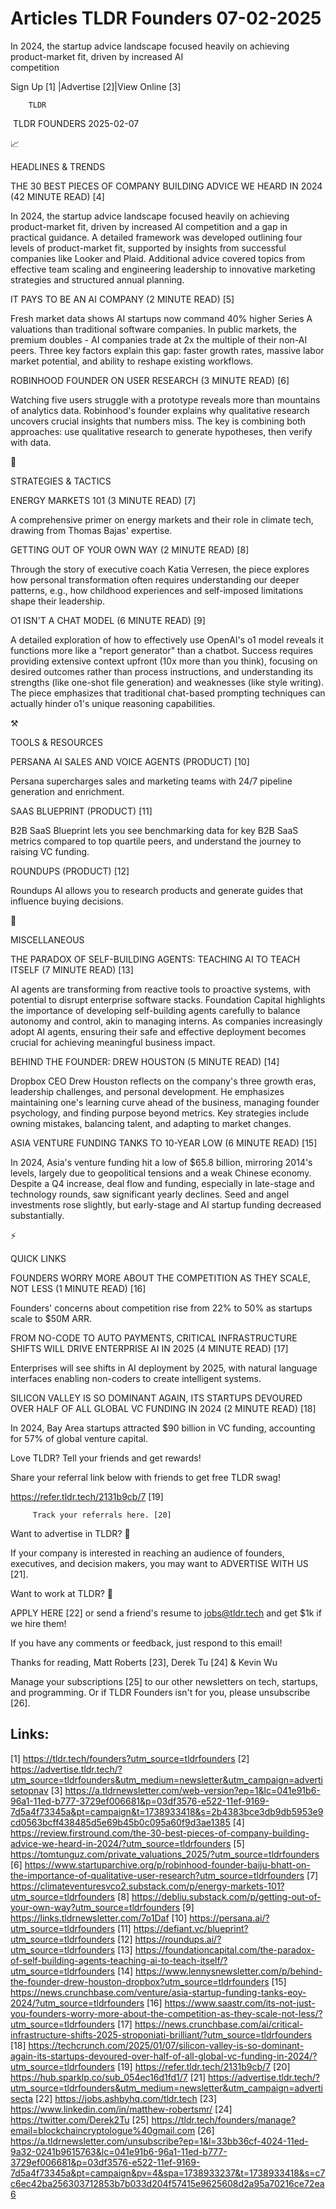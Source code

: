 # Articles TLDR Founders 07-02-2025

In 2024, the startup advice landscape focused heavily on achieving
product-market fit, driven by increased AI
competition ‌ ‌ ‌ ‌ ‌ ‌ ‌ ‌ ‌ ‌ ‌ ‌ ‌ ‌ ‌ ‌ ‌ ‌ ‌ ‌ ‌ ‌ ‌ ‌ ‌ ‌  ‌ ‌ ‌ ‌ ‌ ‌ ‌ ‌ ‌ ‌ ‌ ‌ ‌ ‌ ‌ ‌ ‌ ‌ ‌ ‌ ‌ ‌ ‌ ‌ ‌ ‌ 


 Sign Up [1] |Advertise [2]|View Online [3] 

		TLDR 

 TLDR FOUNDERS 2025-02-07

📈 

HEADLINES & TRENDS

 THE 30 BEST PIECES OF COMPANY BUILDING ADVICE WE HEARD IN 2024 (42
MINUTE READ) [4] 

 In 2024, the startup advice landscape focused heavily on achieving
product-market fit, driven by increased AI competition and a gap in
practical guidance. A detailed framework was developed outlining four
levels of product-market fit, supported by insights from successful
companies like Looker and Plaid. Additional advice covered topics from
effective team scaling and engineering leadership to innovative
marketing strategies and structured annual planning. 

 IT PAYS TO BE AN AI COMPANY (2 MINUTE READ) [5] 

 Fresh market data shows AI startups now command 40% higher Series A
valuations than traditional software companies. In public markets, the
premium doubles - AI companies trade at 2x the multiple of their
non-AI peers. Three key factors explain this gap: faster growth rates,
massive labor market potential, and ability to reshape existing
workflows. 

 ROBINHOOD FOUNDER ON USER RESEARCH (3 MINUTE READ) [6] 

 Watching five users struggle with a prototype reveals more than
mountains of analytics data. Robinhood's founder explains why
qualitative research uncovers crucial insights that numbers miss. The
key is combining both approaches: use qualitative research to generate
hypotheses, then verify with data. 

🧠 

STRATEGIES & TACTICS

 ENERGY MARKETS 101 (3 MINUTE READ) [7] 

 A comprehensive primer on energy markets and their role in climate
tech, drawing from Thomas Bajas' expertise. 

 GETTING OUT OF YOUR OWN WAY (2 MINUTE READ) [8] 

 Through the story of executive coach Katia Verresen, the piece
explores how personal transformation often requires understanding our
deeper patterns, e.g., how childhood experiences and self-imposed
limitations shape their leadership. 

 O1 ISN'T A CHAT MODEL (6 MINUTE READ) [9] 

 A detailed exploration of how to effectively use OpenAI's o1 model
reveals it functions more like a "report generator" than a chatbot.
Success requires providing extensive context upfront (10x more than
you think), focusing on desired outcomes rather than process
instructions, and understanding its strengths (like one-shot file
generation) and weaknesses (like style writing). The piece emphasizes
that traditional chat-based prompting techniques can actually hinder
o1's unique reasoning capabilities. 

⚒️ 

TOOLS & RESOURCES

 PERSANA AI SALES AND VOICE AGENTS (PRODUCT) [10] 

 Persana supercharges sales and marketing teams with 24/7 pipeline
generation and enrichment. 

 SAAS BLUEPRINT (PRODUCT) [11] 

 B2B SaaS Blueprint lets you see benchmarking data for key B2B SaaS
metrics compared to top quartile peers, and understand the journey to
raising VC funding. 

 ROUNDUPS (PRODUCT) [12] 

 Roundups AI allows you to research products and generate guides that
influence buying decisions. 

🎁 

MISCELLANEOUS

 THE PARADOX OF SELF-BUILDING AGENTS: TEACHING AI TO TEACH ITSELF (7
MINUTE READ) [13] 

 AI agents are transforming from reactive tools to proactive systems,
with potential to disrupt enterprise software stacks. Foundation
Capital highlights the importance of developing self-building agents
carefully to balance autonomy and control, akin to managing interns.
As companies increasingly adopt AI agents, ensuring their safe and
effective deployment becomes crucial for achieving meaningful business
impact. 

 BEHIND THE FOUNDER: DREW HOUSTON (5 MINUTE READ) [14] 

 Dropbox CEO Drew Houston reflects on the company's three growth eras,
leadership challenges, and personal development. He emphasizes
maintaining one's learning curve ahead of the business, managing
founder psychology, and finding purpose beyond metrics. Key strategies
include owning mistakes, balancing talent, and adapting to market
changes. 

 ASIA VENTURE FUNDING TANKS TO 10-YEAR LOW (6 MINUTE READ) [15] 

 In 2024, Asia's venture funding hit a low of $65.8 billion, mirroring
2014's levels, largely due to geopolitical tensions and a weak Chinese
economy. Despite a Q4 increase, deal flow and funding, especially in
late-stage and technology rounds, saw significant yearly declines.
Seed and angel investments rose slightly, but early-stage and AI
startup funding decreased substantially. 

⚡ 

QUICK LINKS

 FOUNDERS WORRY MORE ABOUT THE COMPETITION AS THEY SCALE, NOT LESS (1
MINUTE READ) [16] 

 Founders' concerns about competition rise from 22% to 50% as startups
scale to $50M ARR. 

 FROM NO-CODE TO AUTO PAYMENTS, CRITICAL INFRASTRUCTURE SHIFTS WILL
DRIVE ENTERPRISE AI IN 2025 (4 MINUTE READ) [17] 

 Enterprises will see shifts in AI deployment by 2025, with natural
language interfaces enabling non-coders to create intelligent systems.


 SILICON VALLEY IS SO DOMINANT AGAIN, ITS STARTUPS DEVOURED OVER HALF
OF ALL GLOBAL VC FUNDING IN 2024 (2 MINUTE READ) [18] 

 In 2024, Bay Area startups attracted $90 billion in VC funding,
accounting for 57% of global venture capital. 

Love TLDR? Tell your friends and get rewards!

 Share your referral link below with friends to get free TLDR swag! 

 https://refer.tldr.tech/2131b9cb/7 [19] 

		 Track your referrals here. [20] 

Want to advertise in TLDR? 📰

 If your company is interested in reaching an audience of founders,
executives, and decision makers, you may want to ADVERTISE WITH US
[21]. 

Want to work at TLDR? 💼

 APPLY HERE [22] or send a friend's resume to jobs@tldr.tech and get
$1k if we hire them! 

 If you have any comments or feedback, just respond to this email! 

Thanks for reading, 
Matt Roberts [23], Derek Tu [24] & Kevin Wu 

 Manage your subscriptions [25] to our other newsletters on tech,
startups, and programming. Or if TLDR Founders isn't for you, please
unsubscribe [26]. 

 

Links:
------
[1] https://tldr.tech/founders?utm_source=tldrfounders
[2] https://advertise.tldr.tech/?utm_source=tldrfounders&utm_medium=newsletter&utm_campaign=advertisetopnav
[3] https://a.tldrnewsletter.com/web-version?ep=1&lc=041e91b6-96a1-11ed-b777-3729ef006681&p=03df3576-e522-11ef-9169-7d5a4f73345a&pt=campaign&t=1738933418&s=2b4383bce3db9db5953e9cd0563bcff438485d5e69b45b0c095a60f9d3ae1385
[4] https://review.firstround.com/the-30-best-pieces-of-company-building-advice-we-heard-in-2024/?utm_source=tldrfounders
[5] https://tomtunguz.com/private_valuations_2025/?utm_source=tldrfounders
[6] https://www.startuparchive.org/p/robinhood-founder-baiju-bhatt-on-the-importance-of-qualitative-user-research?utm_source=tldrfounders
[7] https://climateventuresvco2.substack.com/p/energy-markets-101?utm_source=tldrfounders
[8] https://debliu.substack.com/p/getting-out-of-your-own-way?utm_source=tldrfounders
[9] https://links.tldrnewsletter.com/7o1Daf
[10] https://persana.ai/?utm_source=tldrfounders
[11] https://defiant.vc/blueprint?utm_source=tldrfounders
[12] https://roundups.ai/?utm_source=tldrfounders
[13] https://foundationcapital.com/the-paradox-of-self-building-agents-teaching-ai-to-teach-itself/?utm_source=tldrfounders
[14] https://www.lennysnewsletter.com/p/behind-the-founder-drew-houston-dropbox?utm_source=tldrfounders
[15] https://news.crunchbase.com/venture/asia-startup-funding-tanks-eoy-2024/?utm_source=tldrfounders
[16] https://www.saastr.com/its-not-just-you-founders-worry-more-about-the-competition-as-they-scale-not-less/?utm_source=tldrfounders
[17] https://news.crunchbase.com/ai/critical-infrastructure-shifts-2025-stroponiati-brilliant/?utm_source=tldrfounders
[18] https://techcrunch.com/2025/01/07/silicon-valley-is-so-dominant-again-its-startups-devoured-over-half-of-all-global-vc-funding-in-2024/?utm_source=tldrfounders
[19] https://refer.tldr.tech/2131b9cb/7
[20] https://hub.sparklp.co/sub_054ec16d1fd1/7
[21] https://advertise.tldr.tech/?utm_source=tldrfounders&utm_medium=newsletter&utm_campaign=advertisecta
[22] https://jobs.ashbyhq.com/tldr.tech
[23] https://www.linkedin.com/in/matthew-robertsmr/
[24] https://twitter.com/Derek2Tu
[25] https://tldr.tech/founders/manage?email=blockchaincryptologue%40gmail.com
[26] https://a.tldrnewsletter.com/unsubscribe?ep=1&l=33bb36cf-4024-11ed-9a32-0241b9615763&lc=041e91b6-96a1-11ed-b777-3729ef006681&p=03df3576-e522-11ef-9169-7d5a4f73345a&pt=campaign&pv=4&spa=1738933237&t=1738933418&s=c7c6ec42ba256303712853b7b033d204f57415e9625608d2a95a70216ce72ea6
